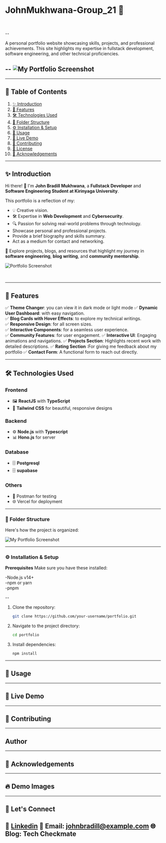 
# JohnMukhwana-Group_21 :rocket:
<br>

--

A personal portfolio website showcasing skills, projects, and professional achievements. This site highlights my expertise in fullstack development, software engineering, and other technical proficiencies.

--
![My Portfolio Screenshot](assets/Portfolio-Screenshot.jpg)
---




---
## 📜 Table of Contents  
1. [✨ Introduction](#-introduction)  
2. [🎨 Features](#-features)  
3. [🛠️ Technologies Used](#%EF%B8%8F-technologies-used)  
4. [📂 Folder Structure](#-folder-structure)  
5. [⚙️ Installation & Setup](#%EF%B8%8F-installation--setup)  
6. [📖 Usage](#-usage)  
7. [🚀 Live Demo](#-live-demo)  
8. [🤝 Contributing](#-contributing)  
9. [📜 License](#-license)  
10. [🙏 Acknowledgements](#-acknowledgements)


---

## ✨ Introduction  

Hi there! 👋 I'm **John Bradill Mukhwana**, a **Fullstack Developer** and **Software Engineering Student at Kirinyaga University**.  

This portfolio is a reflection of my:  
- 💡 Creative vision.  
- 🛠️ Expertise in **Web Development** and **Cybersecurity**.  
- 🔍 Passion for solving real-world problems through technology. 
- Showcase personal and professional projects.
- Provide a brief biography and skills summary.
- Act as a medium for contact and networking. 

🔗 Explore projects, blogs, and resources that highlight my journey in **software engineering**, **blog writing**, and **community mentorship**.  

![Portfolio Screenshot](./assets/portfolio-screenshot.png)  

<br>

---
## 🎨 Features  
✅ **Theme Changer**: you can view it in dark mode or light mode
✅ **Dynamic User Dashboard**: with easy navigation.  
✅ **Blog Cards with Hover Effects**: to explore my technical writings.  
✅ **Responsive Design**: for all screen sizes.  
✅ **Interactive Components**: for a seamless user experience.  
✅ **Community Features**: for user engagement. 
✅ **Interactive UI**: Engaging animations and navigations.
✅ **Projects Section**: Highlights recent work with detailed descriptions.
✅ **Rating Section**  :For giving me feedback about my portfolio
✅ **Contact Form**: A functional form to reach out directly. 


---

## 🛠️ Technologies Used  

### **Frontend**  
- 🖼️ **ReactJS** with **TypeScript**  
- 🎨 **Tailwind CSS** for beautiful, responsive designs  

### **Backend**  
- ⚙️ **Node.js** with **Typescript**
- 📊 **Hono.js** for server

### **Database**  
- 🗄️ **Postgresql** 
- 🗄️ **supabase** 



### **Others**  
- 🔐 Postman for testing
- 🌐 Vercel for deployment  

---
### 📂 Folder Structure  

Here's how the project is organized: <br>

![My Portfolio Screenshot](assets/FolderStructure.PNG)


---

### ⚙️ Installation & Setup

**Prerequisites**
Make sure you have these installed:<br>

-Node.js v14+<br>
-npm or yarn<br>
-pnpm

--
1. Clone the repository:
    ```bash
    git clone https://github.com/your-username/portfolio.git
    ```
2. Navigate to the project directory:
    ```bash
    cd portfolio
    ```
3. Install dependencies:
    ```bash
    npm install
    ```

---
## 📖 Usage

---
## 🚀 Live Demo
---
## 🤝 Contributing
---
## Author
---
## 🙏 Acknowledgements
---
## 🔥 Demo Images
---
## 🌟 Let's Connect
💼 [Linkedin]() 
📧 Email: johnbradill@example.com
🌐 Blog: Tech Checkmate
---
 
